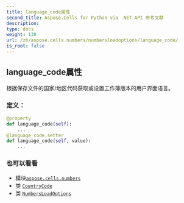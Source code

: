 ```yaml
---
title: language_code属性
second_title: Aspose.Cells for Python via .NET API 参考文献
description:
type: docs
weight: 130
url: /zh/aspose.cells.numbers/numbersloadoptions/language_code/
is_root: false
---
```

## language_code属性

根据保存文件的国家/地区代码获取或设置工作簿版本的用户界面语言。
### 定义：
```python
@property
def language_code(self):
    ...
@language_code.setter
def language_code(self, value):
    ...
```

### 也可以看看
* 模块[`aspose.cells.numbers`](../../)
* 类 [`CountryCode`](/cells/python-net/zh/aspose.cells/countrycode)
* 类 [`NumbersLoadOptions`](/cells/python-net/zh/aspose.cells.numbers/numbersloadoptions)
